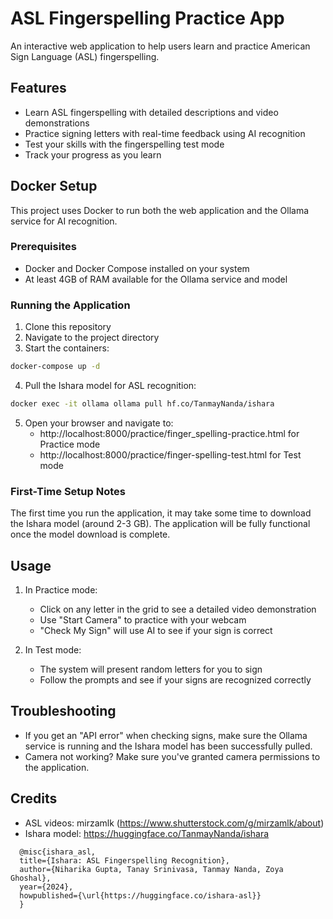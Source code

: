 # ASL Fingerspelling Practice App

An interactive web application to help users learn and practice American Sign Language (ASL) fingerspelling.

## Features

- Learn ASL fingerspelling with detailed descriptions and video demonstrations
- Practice signing letters with real-time feedback using AI recognition
- Test your skills with the fingerspelling test mode
- Track your progress as you learn

## Docker Setup

This project uses Docker to run both the web application and the Ollama service for AI recognition.

### Prerequisites

- Docker and Docker Compose installed on your system
- At least 4GB of RAM available for the Ollama service and model

### Running the Application

1. Clone this repository
2. Navigate to the project directory
3. Start the containers:

```bash
docker-compose up -d
```

4. Pull the Ishara model for ASL recognition:

```bash
docker exec -it ollama ollama pull hf.co/TanmayNanda/ishara
```

5. Open your browser and navigate to:
   - http://localhost:8000/practice/finger_spelling-practice.html for Practice mode
   - http://localhost:8000/practice/finger-spelling-test.html for Test mode

### First-Time Setup Notes

The first time you run the application, it may take some time to download the Ishara model (around 2-3 GB). The application will be fully functional once the model download is complete.

## Usage

1. In Practice mode:

   - Click on any letter in the grid to see a detailed video demonstration
   - Use "Start Camera" to practice with your webcam
   - "Check My Sign" will use AI to see if your sign is correct

2. In Test mode:
   - The system will present random letters for you to sign
   - Follow the prompts and see if your signs are recognized correctly

## Troubleshooting

- If you get an "API error" when checking signs, make sure the Ollama service is running and the Ishara model has been successfully pulled.
- Camera not working? Make sure you've granted camera permissions to the application.

## Credits

- ASL videos: mirzamlk (https://www.shutterstock.com/g/mirzamlk/about)
- Ishara model: https://huggingface.co/TanmayNanda/ishara

```
  @misc{ishara_asl,
  title={Ishara: ASL Fingerspelling Recognition},
  author={Niharika Gupta, Tanay Srinivasa, Tanmay Nanda, Zoya Ghoshal},
  year={2024},
  howpublished={\url{https://huggingface.co/ishara-asl}}
  }
```
